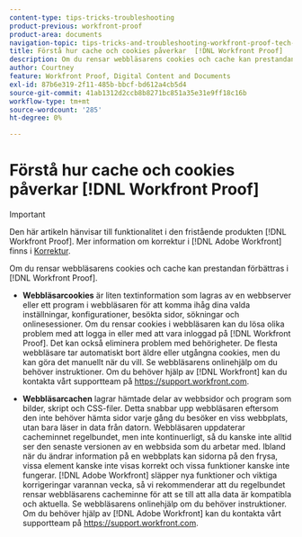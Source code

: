 ```yaml
---
content-type: tips-tricks-troubleshooting
product-previous: workfront-proof
product-area: documents
navigation-topic: tips-tricks-and-troubleshooting-workfront-proof-tech-corner
title: Förstå hur cache och cookies påverkar  [!DNL Workfront Proof]
description: Om du rensar webbläsarens cookies och cache kan prestandan förbättras i  [!DNL Workfront Proof].
author: Courtney
feature: Workfront Proof, Digital Content and Documents
exl-id: 87b6e319-2f11-485b-bbcf-bd612a4cb5d4
source-git-commit: 41ab1312d2ccb8b8271bc851a35e31e9ff18c16b
workflow-type: tm+mt
source-wordcount: '285'
ht-degree: 0%

---
```


# Förstå hur cache och cookies påverkar [!DNL Workfront Proof]

>[!IMPORTANT]
>
>Den här artikeln hänvisar till funktionalitet i den fristående produkten [!DNL Workfront Proof]. Mer information om korrektur i [!DNL Adobe Workfront] finns i [Korrektur](../../../review-and-approve-work/proofing/proofing.md).

Om du rensar webbläsarens cookies och cache kan prestandan förbättras i [!DNL Workfront Proof].

* **Webbläsarcookies** är liten textinformation som lagras av en webbserver eller ett program i webbläsaren för att komma ihåg dina valda inställningar, konfigurationer, besökta sidor, sökningar och onlinesessioner.
Om du rensar cookies i webbläsaren kan du lösa olika problem med att logga in eller med att vara inloggad på [!DNL Workfront Proof]. Det kan också eliminera problem med behörigheter. De flesta webbläsare tar automatiskt bort äldre eller utgångna cookies, men du kan göra det manuellt när du vill. Se webbläsarens onlinehjälp om du behöver instruktioner. Om du behöver hjälp av [!DNL Workfront] kan du kontakta vårt supportteam på https://support.workfront.com.

* **Webbläsarcachen** lagrar hämtade delar av webbsidor och program som bilder, skript och CSS-filer. Detta snabbar upp webbläsaren eftersom den inte behöver hämta sidor varje gång du besöker en viss webbplats, utan bara läser in data från datorn.
Webbläsaren uppdaterar cacheminnet regelbundet, men inte kontinuerligt, så du kanske inte alltid ser den senaste versionen av en webbsida som du arbetar med. Ibland när du ändrar information på en webbplats kan sidorna på den frysa, vissa element kanske inte visas korrekt och vissa funktioner kanske inte fungerar.
  [!DNL Adobe Workfront] släpper nya funktioner och viktiga korrigeringar varannan vecka, så vi rekommenderar att du regelbundet rensar webbläsarens cacheminne för att se till att alla data är kompatibla och aktuella. Se webbläsarens onlinehjälp om du behöver instruktioner. Om du behöver hjälp av [!DNL Adobe Workfront] kan du kontakta vårt supportteam på https://support.workfront.com.

